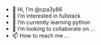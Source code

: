 - 👋 Hi, I’m @cpa3y86
- 👀 I’m interested in fullstack
- 🌱 I’m currently learning python
- 💞️ I’m looking to collaborate on ...
- 📫 How to reach me ...

<!---
cpa3y86/cpa3y86 is a ✨ special ✨ repository because its `README.md` (this file) appears on your GitHub profile.
You can click the Preview link to take a look at your changes.
--->

